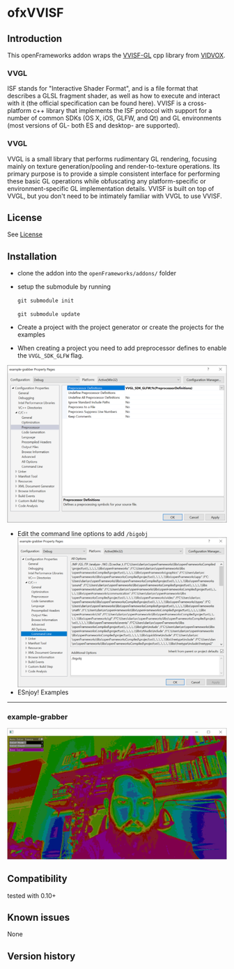 ofxVVISF
=====================================


Introduction
------------
This openFrameworks addon wraps the [VVISF-GL](https://github.com/mrRay/VVISF-GL) cpp library from [VIDVOX](http://vidvox.com).  

### VVGL
ISF stands for "Interactive Shader Format", and is a file format that describes a GLSL fragment shader, as well as how to execute and interact with it (the official specification can be found here). VVISF is a cross-platform c++ library that implements the ISF protocol with support for a number of common SDKs (OS X, iOS, GLFW, and Qt) and GL environments (most versions of GL- both ES and desktop- are supported).

### VVGL
VVGL is a small library that performs rudimentary GL rendering, focusing mainly on texture generation/pooling and render-to-texture operations. Its primary purpose is to provide a simple consistent interface for performing these basic GL operations while obfuscating any platform-specific or environment-specific GL implementation details. VVISF is built on top of VVGL, but you don't need to be intimately familiar with VVGL to use VVISF.

License
-------
See [License](/license.md)

Installation
------------
 - clone the addon into the `openFrameworks/addons/` folder
 - setup the submodule by running 
    
    ```git submodule init``` 
    
    ```git submodule update```
 - Create a project with the project generator or create the projects for the examples
 - When creating a project you need to add preprocessor defines to enable the `VVGL_SDK_GLFW` flag.

 ![](images/VVGL_SDK_GLFW.PNG)
 - Edit the command line options to add `/bigobj`
 ![](images/bigobj.PNG)
 - ESnjoy!
Examples
------------
### example-grabber
![](images/example-grabber.PNG)


Compatibility
------------
tested with 0.10+ 

Known issues
------------
None

Version history
------------





